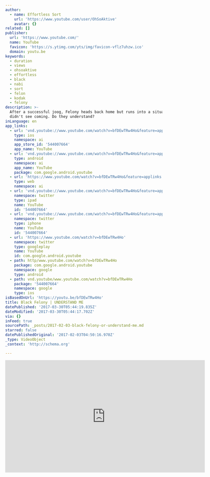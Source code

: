 ```yaml
---
author:
  - name: Effortless Sort
    url: 'https://www.youtube.com/user/OhSoAktive'
    avatar: {}
related: []
publisher:
  url: 'https://www.youtube.com/'
  name: YouTube
  favicon: 'https://s.ytimg.com/yts/img/favicon-vflz7uhzw.ico'
  domain: youtu.be
keywords:
  - duration
  - views
  - ohsoaktive
  - effortless
  - black
  - nabi
  - sort
  - felon
  - kodak
  - felony
description: >-
  After a successful joog, Felony heads back home but runs into a situation he
  didn't see coming. Do they understand?
inLanguage: en
app_links:
  - url: 'vnd.youtube://www.youtube.com/watch?v=bfDEwTRw4Ho&feature=applinks'
    type: ios
    namespace: ai
    app_store_id: '544007664'
    app_name: YouTube
  - url: 'vnd.youtube://www.youtube.com/watch?v=bfDEwTRw4Ho&feature=applinks'
    type: android
    namespace: ai
    app_name: YouTube
    package: com.google.android.youtube
  - url: 'https://www.youtube.com/watch?v=bfDEwTRw4Ho&feature=applinks'
    type: web
    namespace: ai
  - url: 'vnd.youtube://www.youtube.com/watch?v=bfDEwTRw4Ho&feature=applinks'
    namespace: twitter
    type: ipad
    name: YouTube
    id: '544007664'
  - url: 'vnd.youtube://www.youtube.com/watch?v=bfDEwTRw4Ho&feature=applinks'
    namespace: twitter
    type: iphone
    name: YouTube
    id: '544007664'
  - url: 'https://www.youtube.com/watch?v=bfDEwTRw4Ho'
    namespace: twitter
    type: googleplay
    name: YouTube
    id: com.google.android.youtube
  - path: http/www.youtube.com/watch?v=bfDEwTRw4Ho
    package: com.google.android.youtube
    namespace: google
    type: android
  - path: vnd.youtube/www.youtube.com/watch?v=bfDEwTRw4Ho
    package: '544007664'
    namespace: google
    type: ios
isBasedOnUrl: 'https://youtu.be/bfDEwTRw4Ho'
title: Black Felony | UNDERSTAND ME
datePublished: '2017-03-30T05:44:19.835Z'
dateModified: '2017-03-30T05:44:17.702Z'
via: {}
inFeed: true
sourcePath: _posts/2017-02-03-black-felony-or-understand-me.md
starred: false
datePublishedOriginal: '2017-02-03T04:50:16.970Z'
_type: VideoObject
_context: 'http://schema.org'

---
```

<iframe src="https://cdn.embedly.com/widgets/media.html?src=https%3A%2F%2Fwww.youtube.com%2Fembed%2FbfDEwTRw4Ho%3Ffeature%3Doembed&amp;url=http%3A%2F%2Fwww.youtube.com%2Fwatch%3Fv%3DbfDEwTRw4Ho&amp;image=https%3A%2F%2Fi.ytimg.com%2Fvi%2FbfDEwTRw4Ho%2Fhqdefault.jpg&amp;key=b7d04c9b404c499eba89ee7072e1c4f7&amp;type=text%2Fhtml&amp;schema=youtube" width="640" height="360" scrolling="no" frameborder="0" allowfullscreen="" style=""></iframe>